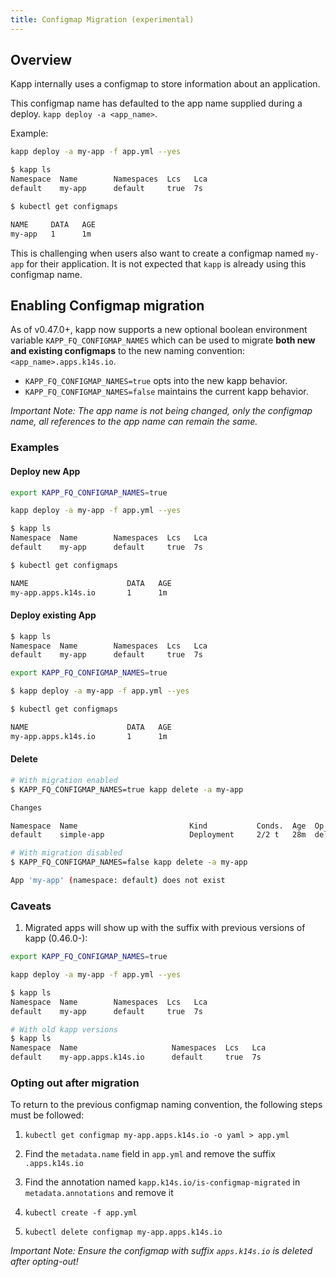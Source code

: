 ```yaml
---
title: Configmap Migration (experimental)
---
```


## Overview

Kapp internally uses a configmap to store information about an application.

This configmap name has defaulted to the app name supplied during a deploy. `kapp deploy -a <app_name>`.

Example:

```bash
kapp deploy -a my-app -f app.yml --yes

$ kapp ls
Namespace  Name        Namespaces  Lcs   Lca
default    my-app      default     true  7s

$ kubectl get configmaps

NAME     DATA   AGE
my-app   1      1m
```

This is challenging when users also want to create a configmap named `my-app` for their application. It is not expected that `kapp` is already using this configmap name.

## Enabling Configmap migration 

As of v0.47.0+, kapp now supports a new optional boolean environment variable `KAPP_FQ_CONFIGMAP_NAMES` which can be used to migrate **both new and existing configmaps** to the new naming convention: `<app_name>.apps.k14s.io`. 

- `KAPP_FQ_CONFIGMAP_NAMES=true` opts into the new kapp behavior.
- `KAPP_FQ_CONFIGMAP_NAMES=false` maintains the current kapp behavior.

*Important Note: The app name is not being changed, only the configmap name, all references to the app name can remain the same.*

### Examples

#### Deploy new App

```bash
export KAPP_FQ_CONFIGMAP_NAMES=true

kapp deploy -a my-app -f app.yml --yes

$ kapp ls
Namespace  Name        Namespaces  Lcs   Lca
default    my-app      default     true  7s

$ kubectl get configmaps

NAME                      DATA   AGE
my-app.apps.k14s.io       1      1m
```

#### Deploy existing App

```bash
$ kapp ls
Namespace  Name        Namespaces  Lcs   Lca
default    my-app      default     true  7s

export KAPP_FQ_CONFIGMAP_NAMES=true

$ kapp deploy -a my-app -f app.yml --yes

$ kubectl get configmaps

NAME                      DATA   AGE
my-app.apps.k14s.io       1      1m
```

#### Delete

```bash
# With migration enabled
$ KAPP_FQ_CONFIGMAP_NAMES=true kapp delete -a my-app

Changes

Namespace  Name                         Kind           Conds.  Age  Op      Op st.  Wait to  Rs  Ri
default    simple-app                   Deployment     2/2 t   28m  delete  -       delete   ok  -

# With migration disabled
$ KAPP_FQ_CONFIGMAP_NAMES=false kapp delete -a my-app

App 'my-app' (namespace: default) does not exist

```

### Caveats

1. Migrated apps will show up with the suffix with previous versions of kapp (0.46.0-):

```bash
export KAPP_FQ_CONFIGMAP_NAMES=true

kapp deploy -a my-app -f app.yml --yes

$ kapp ls
Namespace  Name        Namespaces  Lcs   Lca
default    my-app      default     true  7s

# With old kapp versions
$ kapp ls
Namespace  Name                     Namespaces  Lcs   Lca
default    my-app.apps.k14s.io      default     true  7s
```

### Opting out after migration

To return to the previous configmap naming convention, the following steps must be followed:

1. `kubectl get configmap my-app.apps.k14s.io -o yaml > app.yml`

2. Find the `metadata.name` field in `app.yml` and remove the suffix `.apps.k14s.io`

3. Find the annotation named `kapp.k14s.io/is-configmap-migrated` in `metadata.annotations` and remove it

4. `kubectl create -f app.yml`

5. `kubectl delete configmap my-app.apps.k14s.io`

*Important Note: Ensure the configmap with suffix `apps.k14s.io` is deleted after opting-out!*   
